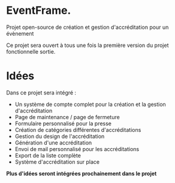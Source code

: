 # EventFrame.
Projet open-source de création et gestion d'accréditation pour un évènement

Ce projet sera ouvert à tous une fois la première version du projet fonctionnelle sortie.

# Idées
Dans ce projet sera intégré :
- Un système de compte complet pour la création et la gestion d'accréditation
- Page de maintenance / page de fermeture
- Formulaire personnalisé pour la presse
- Création de catégories différentes d'accréditations
- Gestion du design de l'accréditation
- Génération d'une accréditation
- Envoi de mail personnalisé pour les accréditations
- Export de la liste complète
- Système d'accréditation sur place

**Plus d'idées seront intégrées prochainement dans le projet**

